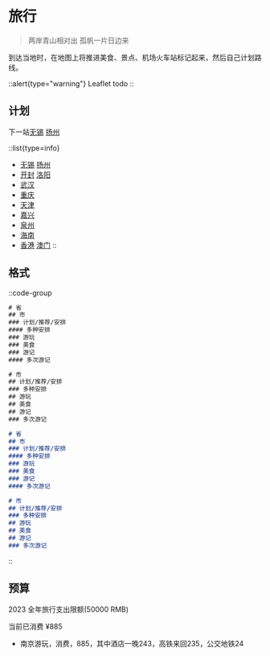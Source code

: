 # 旅行

> 两岸青山相对出 孤帆一片日边来

到达当地时，在地图上将推进美食、景点、机场火车站标记起来，然后自己计划路线。

::alert{type="warning"}
Leaflet todo
::

## 计划

下一站[无锡](./trip/china/jiangsu#无锡) [扬州](./trip/china/jiangsu#扬州)

::list{type=info}

- [无锡](./trip/china/jiangsu#无锡) [扬州](./trip/china/jiangsu#扬州)
- [开封](./trip/china/henan#开封) [洛阳](./trip/china/henan#洛阳)
- [武汉](./trip/china/hubei#武汉)
- [重庆](./trip/china/chongqing)
- [天津](./trip/china/tianjin)
- [嘉兴](./trip/china/zhejiang#嘉兴)
- [泉州](./trip/china/fujian#泉州)
- [海南](./trip/china/hainan)
- [香港](./trip/hongkong) [澳门](./trip/macao)
::

## 格式

::code-group

```txt [写法/省]
# 省
## 市
### 计划/推荐/安排
#### 多种安排
### 游玩
### 美食
### 游记
#### 多次游记
```

```txt [写法/市]
# 市
## 计划/推荐/安排
### 多种安排
## 游玩
## 美食
## 游记
### 多次游记
```

```markdown [显示/省]
# 省
## 市
### 计划/推荐/安排
#### 多种安排
### 游玩
### 美食
### 游记
#### 多次游记
```

```markdown [显示/市]
# 市
## 计划/推荐/安排
### 多种安排
## 游玩
## 美食
## 游记
### 多次游记
```

::

## 预算

2023 全年旅行支出限额(50000 RMB)

当前已消费 ¥885

- 南京游玩，消费，885，其中酒店一晚243，高铁来回235，公交地铁24
